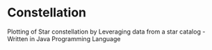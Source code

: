 # Constellation
Plotting of Star constellation by Leveraging data from a star catalog - Written in Java Programming Language
